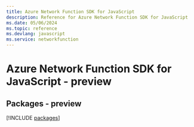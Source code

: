 ```yaml
---
title: Azure Network Function SDK for JavaScript
description: Reference for Azure Network Function SDK for JavaScript
ms.date: 05/06/2024
ms.topic: reference
ms.devlang: javascript
ms.service: networkfunction
---
```

# Azure Network Function SDK for JavaScript - preview
## Packages - preview
[!INCLUDE [packages](network-function-index.md)]